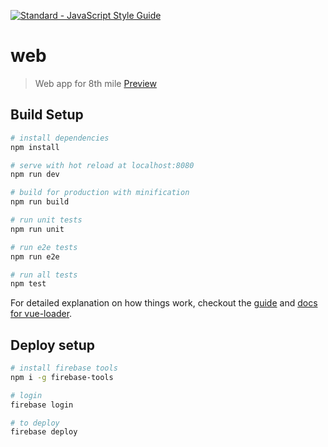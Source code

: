 [![Standard - JavaScript Style Guide](https://cdn.rawgit.com/feross/standard/master/badge.svg)](https://github.com/feross/standard)

# web

> Web app for 8th mile [Preview](https://th-mile-5f293.firebaseapp.com/#/)

## Build Setup

``` bash
# install dependencies
npm install

# serve with hot reload at localhost:8080
npm run dev

# build for production with minification
npm run build

# run unit tests
npm run unit

# run e2e tests
npm run e2e

# run all tests
npm test
```

For detailed explanation on how things work, checkout the [guide](http://vuejs-templates.github.io/webpack/) and [docs for vue-loader](http://vuejs.github.io/vue-loader).

## Deploy setup
``` bash
# install firebase tools
npm i -g firebase-tools

# login
firebase login

# to deploy
firebase deploy
```
